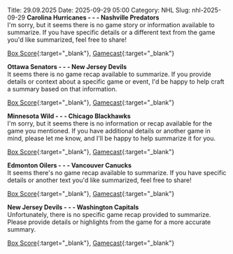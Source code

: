 Title: 29.09.2025
Date: 2025-09-29 05:00
Category: NHL 
Slug: nhl-2025-09-29 
**Carolina Hurricanes - - - Nashville Predators**  
I'm sorry, but it seems there is no game story or information available to summarize. If you have specific details or a different text from the game you'd like summarized, feel free to share! 

[Box Score](/gamecenter/nsh-vs-car/2025/09/28/2025010055){:target="_blank"}, [Gamecast](https://www.nhl.com/news/nashville-predators-carolina-hurricanes-game-recap-september-28){:target="_blank"}<br>

**Ottawa Senators - - - New Jersey Devils**  
It seems there is no game recap available to summarize. If you provide details or context about a specific game or event, I'd be happy to help craft a summary based on that information. 

[Box Score](/gamecenter/njd-vs-ott/2025/09/28/2025010056){:target="_blank"}, [Gamecast](https://www.nhl.com/news/new-jersey-devils-ottawa-senators-game-recap-september-28){:target="_blank"}<br>

**Minnesota Wild - - - Chicago Blackhawks**  
I'm sorry, but it seems there is no information or recap available for the game you mentioned. If you have additional details or another game in mind, please let me know, and I'll be happy to help summarize it for you. 

[Box Score](/gamecenter/chi-vs-min/2025/09/28/2025010057){:target="_blank"}, [Gamecast](https://www.nhl.com/news/chicago-blackhawks-minnesota-wild-game-recap-september-28){:target="_blank"}<br>

**Edmonton Oilers - - - Vancouver Canucks**  
It seems there's no game recap available to summarize. If you have specific details or another text you'd like summarized, feel free to share! 

[Box Score](/gamecenter/van-vs-edm/2025/09/28/2025010058){:target="_blank"}, [Gamecast](https://www.nhl.com/news/vancouver-canucks-edmonton-oilers-game-recap-september-28){:target="_blank"}<br>

**New Jersey Devils - - - Washington Capitals**  
Unfortunately, there is no specific game recap provided to summarize. Please provide details or highlights from the game for a more accurate summary. 

[Box Score](/gamecenter/wsh-vs-njd/2025/09/28/2025010059){:target="_blank"}, [Gamecast](https://www.nhl.com/news/washington-capitals-new-jersey-devils-game-recap-september-28){:target="_blank"}<br>


